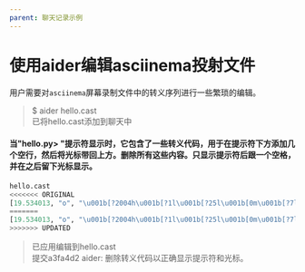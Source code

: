 ```yaml
---
parent: 聊天记录示例
---
```


# 使用aider编辑asciinema投射文件

用户需要对`asciinema`屏幕录制文件中的转义序列进行一些繁琐的编辑。

<div class="chat-transcript" markdown="1">

> $ aider hello.cast  
> 已将hello.cast添加到聊天中  

#### 当"hello.py> "提示符显示时，它包含了一些转义代码，用于在提示符下方添加几个空行，然后将光标带回上方。删除所有这些内容。只显示提示符后跟一个空格，并在之后留下光标显示。  

```python
hello.cast
<<<<<<< ORIGINAL
[19.534013, "o", "\u001b[?2004h\u001b[?1l\u001b[?25l\u001b[0m\u001b[?7l\u001b[0m\u001b[J\u001b[0;38;5;28mhello.py>  \u001b[0m\r\r\n\r\r\n\r\r\n\u001b[0;38;5;28m                                                                \r\u001b[64C \r\u001b[3A\u001b[10C\u001b[?7h\u001b[0m\u001b[?12l\u001b[?25h"]
=======
[19.534013, "o", "\u001b[?2004h\u001b[?1l\u001b[?25l\u001b[0m\u001b[?7l\u001b[0m\u001b[J\u001b[0;38;5;28mhello.py> \u001b[0m\u001b[?7h\u001b[0m\u001b[?12l\u001b[?25h"]
>>>>>>> UPDATED
```

> 已应用编辑到hello.cast  
> 提交a3fa4d2 aider: 删除转义代码以正确显示提示符和光标。  


</div>
